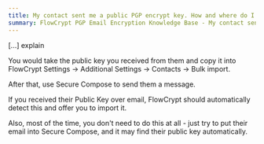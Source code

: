 ```yaml
---
title: My contact sent me a public PGP encrypt key. How and where do I use it?
summary: FlowCrypt PGP Email Encryption Knowledge Base - My contact sent me a public PGP encrypt key. How and where do I use it?
---
```


[...] explain

You would take the public key you received from them and copy it into FlowCrypt Settings -> Additional Settings -> Contacts -> Bulk import.

After that, use Secure Compose to send them a message.

If you received their Public Key over email, FlowCrypt should automatically detect this and offer you to import it.

Also, most of the time, you don't need to do this at all - just try to put their email into Secure Compose, and it may find their public key automatically.